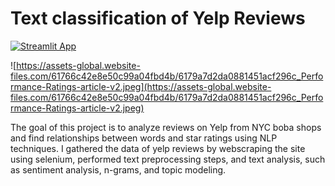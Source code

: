 # Text classification of Yelp Reviews
[![Streamlit App](https://static.streamlit.io/badges/streamlit_badge_black_white.svg)](https://yelp-boba-reviews.streamlitapp.com/)

![https://assets-global.website-files.com/61766c42e8e50c99a04fbd4b/6179a7d2da0881451acf296c_Performance-Ratings-article-v2.jpeg](https://assets-global.website-files.com/61766c42e8e50c99a04fbd4b/6179a7d2da0881451acf296c_Performance-Ratings-article-v2.jpeg)

The goal of this project is to analyze reviews on Yelp from NYC boba shops and find relationships between words and star ratings using NLP techniques.
I gathered the data of yelp reviews by webscraping the site using selenium, performed text preprocessing steps, and text analysis, such as sentiment analysis,
n-grams, and topic modeling.
